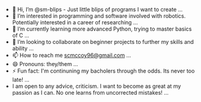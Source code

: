 - 👋 Hi, I’m @sm-blips - Just little blips of programs I want to create ...
- 👀 I’m interested in programming and software involved with robotics. Potentially interested in a career of researching ...
- 🌱 I’m currently learning more advanced Python, trying to master basics of C ...
- 💞️ I’m looking to collaborate on beginner projects to further my skills and ability ...
- 📫 How to reach me scmccoy96@gmail.com ...
- 😄 Pronouns: they/them ...
- ⚡ Fun fact: I'm continuning my bacholers through the odds. Its never too late! ...
- I am open to any advice, criticism. I want to become as great at my passion as I can. No one learns from uncorrected mistakes! ... 

<!---
sm-blips/sm-blips is a ✨ special ✨ repository because its `README.md` (this file) appears on your GitHub profile.
You can click the Preview link to take a look at your changes.
--->
